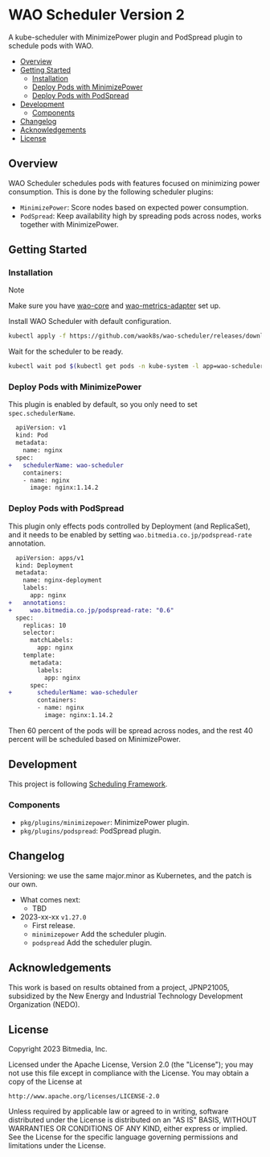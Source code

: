 # WAO Scheduler Version 2

A kube-scheduler with MinimizePower plugin and PodSpread plugin to schedule pods with WAO.

<!-- START doctoc generated TOC please keep comment here to allow auto update -->
<!-- DON'T EDIT THIS SECTION, INSTEAD RE-RUN doctoc TO UPDATE -->

- [Overview](#overview)
- [Getting Started](#getting-started)
  - [Installation](#installation)
  - [Deploy Pods with MinimizePower](#deploy-pods-with-minimizepower)
  - [Deploy Pods with PodSpread](#deploy-pods-with-podspread)
- [Development](#development)
  - [Components](#components)
- [Changelog](#changelog)
- [Acknowledgements](#acknowledgements)
- [License](#license)

<!-- END doctoc generated TOC please keep comment here to allow auto update -->

## Overview

WAO Scheduler schedules pods with features focused on minimizing power consumption. This is done by the following scheduler plugins:

- `MinimizePower`: Score nodes based on expected power consumption.
- `PodSpread`: Keep availability high by spreading pods across nodes, works together with MinimizePower.

## Getting Started

### Installation

> [!NOTE]
> Make sure you have [wao-core](https://github.com/waok8s/wao-core) and [wao-metrics-adapter](https://github.com/waok8s/wao-metrics-adapter) set up.

Install WAO Scheduler with default configuration.

```sh
kubectl apply -f https://github.com/waok8s/wao-scheduler/releases/download/v1.27.0/wao-scheduler.yaml
```

Wait for the scheduler to be ready.

```sh
kubectl wait pod $(kubectl get pods -n kube-system -l app=wao-scheduler -o jsonpath="{.items[0].metadata.name}") -n kube-system --for condition=Ready
```

### Deploy Pods with MinimizePower

This plugin is enabled by default, so you only need to set `spec.schedulerName`.

```diff
  apiVersion: v1
  kind: Pod
  metadata:
    name: nginx
  spec:
+   schedulerName: wao-scheduler
    containers:
    - name: nginx
      image: nginx:1.14.2
```

### Deploy Pods with PodSpread

This plugin only effects pods controlled by Deployment (and ReplicaSet), and it needs to be enabled by setting `wao.bitmedia.co.jp/podspread-rate` annotation.

```diff
  apiVersion: apps/v1
  kind: Deployment
  metadata:
    name: nginx-deployment
    labels:
      app: nginx
+   annotations:
+     wao.bitmedia.co.jp/podspread-rate: "0.6"
  spec:
    replicas: 10
    selector:
      matchLabels:
        app: nginx
    template:
      metadata:
        labels:
          app: nginx
      spec:
+       schedulerName: wao-scheduler
        containers:
        - name: nginx
          image: nginx:1.14.2
```

Then 60 percent of the pods will be spread across nodes, and the rest 40 percent will be scheduled based on MinimizePower.

## Development

This project is following [Scheduling Framework](https://kubernetes.io/docs/concepts/scheduling-eviction/scheduling-framework/).

### Components

- `pkg/plugins/minimizepower`: MinimizePower plugin.
- `pkg/plugins/podspread`: PodSpread plugin.

## Changelog

Versioning: we use the same major.minor as Kubernetes, and the patch is our own.

- What comes next:
  - TBD
- 2023-xx-xx `v1.27.0`
  - First release.
  - `minimizepower` Add the scheduler plugin.
  - `podspread` Add the scheduler plugin.

## Acknowledgements

This work is based on results obtained from a project, JPNP21005, subsidized by the New Energy and Industrial Technology Development Organization (NEDO).

## License

Copyright 2023 Bitmedia, Inc.

Licensed under the Apache License, Version 2.0 (the "License");
you may not use this file except in compliance with the License.
You may obtain a copy of the License at

    http://www.apache.org/licenses/LICENSE-2.0

Unless required by applicable law or agreed to in writing, software
distributed under the License is distributed on an "AS IS" BASIS,
WITHOUT WARRANTIES OR CONDITIONS OF ANY KIND, either express or implied.
See the License for the specific language governing permissions and
limitations under the License.
